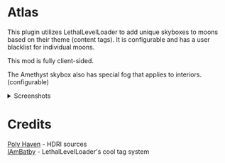 # Atlas

This plugin utilizes LethalLevelLoader to add unique skyboxes to moons based on their theme (content tags). It is configurable and has a user blacklist for individual moons.

This mod is fully client-sided.

The Amethyst skybox also has special fog that applies to interiors. (configurable)

<details>
<summary>Screenshots</summary>
<img title="Canyon" alt="A showcase of the Canyon skybox." src="https://github.com/dopadream/Atlas/blob/main/screenshots/Canyon.png?raw=true">
<img title="Canyon" alt="A showcase of the Valley skybox." src="https://github.com/dopadream/Atlas/blob/main/screenshots/Valley.png?raw=true">
<img title="Canyon" alt="A showcase of the Tundra skybox." src="https://github.com/dopadream/Atlas/blob/main/screenshots/Tundra.png?raw=true">
<img title="Canyon" alt="A showcase of the Amethyst skybox." src="https://github.com/dopadream/Atlas/blob/main/screenshots/Amethyst.png?raw=true">
</details>

# Credits

[Poly Haven](https://polyhaven.com/hdris) - HDRI sources \
[IAmBatby](https://thunderstore.io/c/lethal-company/p/IAmBatby/) - LethalLevelLoader's cool tag system

